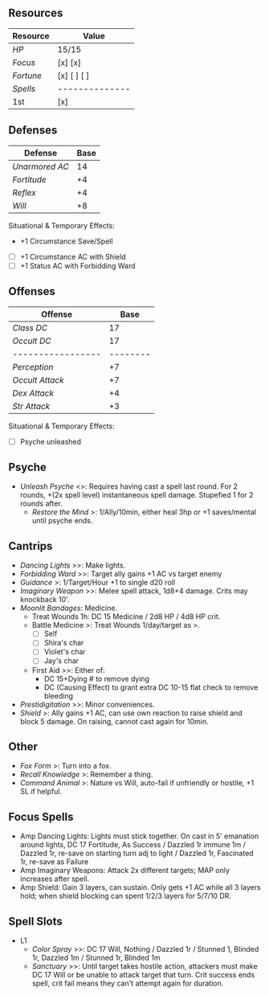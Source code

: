 ## Resources
| **Resource** |  Value       |
|--------------|--------------|
| *HP*         |  15/15       |
| *Focus*      |  [x] [x]     |
| *Fortune*    |  [x] [ ] [ ] |
| *Spells*     |--------------|
|  1st         |  [x]         |

## Defenses
| **Defense**     |  Base  |
|-----------------|--------|
| *Unarmored AC*  |  14    |
| *Fortitude*     |  +4    |
| *Reflex*        |  +4    |
| *Will*          |  +8    |
Situational & Temporary Effects:
- +1 Circumstance Save/Spell
- [ ] +1 Circumstance AC with Shield
- [ ] +1 Status AC with Forbidding Ward

## Offenses
| **Offense**     |  Base  |
|-----------------|--------|
| *Class DC*      |  17    |
| *Occult DC*     |  17    |
|-----------------|--------|
| *Perception*    |  +7    |
| *Occult Attack* |  +7    |
| *Dex Attack*    |  +4    |
| *Str Attack*    |  +3    |
Situational & Temporary Effects:
- [ ] Psyche unleashed

## Psyche
- *Unleash Psyche* <>: Requires having cast a spell last round. For 2 rounds, +(2x spell level) instantaneous spell damage. Stupefied 1 for 2 rounds after. 
  - *Restore the Mind* >: 1/Ally/10min, either heal 3hp or +1 saves/mental until psyche ends.

## Cantrips
- *Dancing Lights* >>: Make lights. 
- *Forbidding Ward* >>: Target ally gains +1 AC vs target enemy
- *Guidance* >: 1/Target/Hour +1 to single d20 roll
- *Imaginary Weapon* >>: Melee spell attack, 1d8+4 damage. Crits may knockback 10'.
- *Moonlit Bandages*: Medicine. 
  - Treat Wounds 1h: DC 15 Medicine / 2d8 HP / 4d8 HP crit.
  - Battle Medicine >: Treat Wounds 1/day/target as >.
    - [ ] Self
    - [ ] Shira's char
    - [ ] Violet's char
    - [ ] Jay's char 
  - First Aid >>: Either of:
    - DC 15+Dying # to remove dying
    - DC (Causing Effect) to grant extra DC 10-15 flat check to remove bleeding
- *Prestidigitation* >>: Minor conveniences. 
- *Shield* >: Ally gains +1 AC, can use own reaction to raise shield and block 5 damage. On raising, cannot cast again for 10min. 

## Other
- *Fox Form* >: Turn into a fox. 
- *Recall Knowledge* >: Remember a thing. 
- *Command Animal* >: Nature vs Will, auto-fail if unfriendly or hostile, +1 SL if helpful. 

## Focus Spells
- Amp Dancing Lights: Lights must stick together. On cast in 5' emanation around lights, DC 17 Fortitude, As Success / Dazzled 1r immune 1m / Dazzled 1r, re-save on starting turn adj to light / Dazzled 1r, Fascinated 1r, re-save as Failure
- Amp Imaginary Weapons: Attack 2x different targets; MAP only increases after spell. 
- Amp Shield: Gain 3 layers, can sustain. Only gets +1 AC while all 3 layers hold; when shield blocking can spent 1/2/3 layers for 5/7/10 DR. 

## Spell Slots
- L1
  - *Color Spray* >>: DC 17 Will, Nothing / Dazzled 1r / Stunned 1, Blinded 1r, Dazzled 1m / Stunned 1r, Blinded 1m
  - *Sanctuary* >>: Until target takes hostile action, attackers must make DC 17 Will or be unable to attack target that turn. Crit success ends spell, crit fail means they can't attempt again for duration.